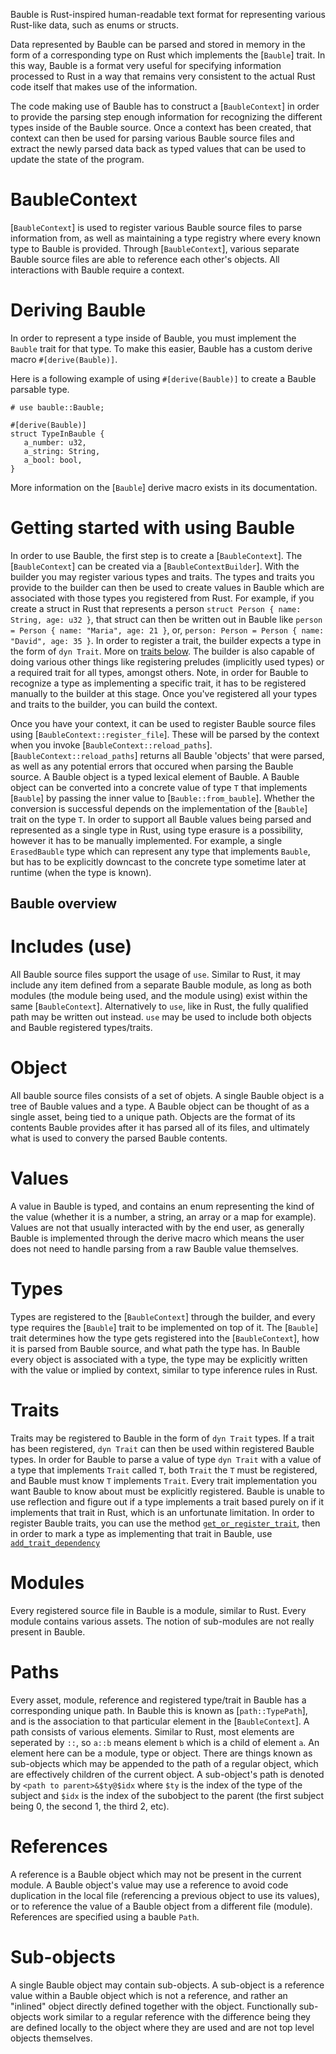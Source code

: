 Bauble is Rust-inspired human-readable text format for representing various Rust-like data, such as enums or structs.

Data represented by Bauble can be parsed and stored in memory in the form of a corresponding type on Rust which implements the [`Bauble`] trait.
In this way, Bauble is a format very useful for specifying information processed to Rust in a way that remains very consistent to the actual Rust code itself that makes use of the information.

The code making use of Bauble has to construct a [`BaubleContext`] in order to provide the parsing step enough information for recognizing the different types inside of the Bauble source.
Once a context has been created, that context can then be used for parsing various Bauble source files and extract the newly parsed data back as typed values that can be used to update the state of the program.

# BaubleContext

[`BaubleContext`] is used to register various Bauble source files to parse information from, as well as maintaining a type registry where every known type to Bauble is provided.
Through [`BaubleContext`], various separate Bauble source files are able to reference each other's objects.
All interactions with Bauble require a context.

# Deriving Bauble

In order to represent a type inside of Bauble, you must implement the `Bauble` trait for that type.
To make this easier, Bauble has a custom derive macro `#[derive(Bauble)]`.

Here is a following example of using `#[derive(Bauble)]` to create a Bauble parsable type.
```
# use bauble::Bauble;

#[derive(Bauble)]
struct TypeInBauble {
   a_number: u32,
   a_string: String,
   a_bool: bool,
}
```

More information on the [`Bauble`] derive macro exists in its documentation.

# Getting started with using Bauble

In order to use Bauble, the first step is to create a [`BaubleContext`].
The [`BaubleContext`] can be created via a [`BaubleContextBuilder`].
With the builder you may register various types and traits.
The types and traits you provide to the builder can then be used to create values in Bauble which are associated with those types you registered from Rust.
For example, if you create a struct in Rust that represents a person `struct Person { name: String, age: u32 }`, that struct can then be written out in Bauble like `person = Person { name: "Maria", age: 21 }`, or, `person: Person = Person { name: "David", age: 35 }`.
In order to register a trait, the builder expects a type in the form of `dyn Trait`.
More on [traits below](#traits).
The builder is also capable of doing various other things like registering preludes (implicitly used types) or a required trait for all types, amongst others.
Note, in order for Bauble to recognize a type as implementing a specific trait, it has to be registered manually to the builder at this stage.
Once you've registered all your types and traits to the builder, you can build the context.

Once you have your context, it can be used to register Bauble source files using [`BaubleContext::register_file`].
These will be parsed by the context when you invoke [`BaubleContext::reload_paths`].
[`BaubleContext::reload_paths`] returns all Bauble 'objects' that were parsed, as well as any potential errors that occured when parsing the Bauble source.
A Bauble object is a typed lexical element of Bauble.
A Bauble object can be converted into a concrete value of type `T` that implements [`Bauble`] by passing the inner value to [`Bauble::from_bauble`].
Whether the conversion is successful depends on the implementation of the [`Bauble`] trait on the type `T`.
In order to support all Bauble values being parsed and represented as a single type in Rust, using type erasure is a possibility, however it has to be manually implemented.
For example, a single `ErasedBauble` type which can represent any type that implements `Bauble`, but has to be explicitly downcast to the concrete type sometime later at runtime (when the type is known).  

## Bauble overview

# Includes (use)

All Bauble source files support the usage of `use`.
Similar to Rust, it may include any item defined from a separate Bauble module, as long as both modules (the module being used, and the module using) exist within the same [`BaubleContext`].
Alternatively to `use`, like in Rust, the fully qualified path may be written out instead.
`use` may be used to include both objects and Bauble registered types/traits.

# Object

All bauble source files consists of a set of objets.
A single Bauble object is a tree of Bauble values and a type.
A Bauble object can be thought of as a single asset, being tied to a unique path.
Objects are the format of its contents Bauble provides after it has parsed all of its files, and ultimately what is used to convery the parsed Bauble contents. 

# Values

 A value in Bauble is typed, and contains an enum representing the kind of the value (whether it is a number, a string, an array or a map for example).
Values are not that usually interacted with by the end user, as generally Bauble is implemented through the derive macro which means the user does not need to handle parsing from a raw Bauble value themselves.

# Types

Types are registered to the [`BaubleContext`] through the builder, and every type requires the [`Bauble`] trait to be implemented on top of it.
The [`Bauble`] trait determines how the type gets registered into the [`BaubleContext`], how it is parsed from Bauble source, and what path the type has.
In Bauble every object is associated with a type, the type may be explicitly written with the value or implied by context, similar to type inference rules in Rust.

# Traits

Traits may be registered to Bauble in the form of `dyn Trait` types.
If a trait has been registered, `dyn Trait` can then be used within registered Bauble types. In order for Bauble to parse a value of type `dyn Trait` with a value of a type that implements `Trait` called `T`, both `Trait` the `T` must be registered, and Bauble must know `T` implements `Trait`.
Every trait implementation you want Bauble to know about must be explicitly registered.
Bauble is unable to use reflection and figure out if a type implements a trait based purely on if it implements that trait in Rust, which is an unfortunate limitation.
In order to register Bauble traits, you can use the method [`get_or_register_trait`](types::TypeRegistry::get_or_register_trait), then in order to mark a type as implementing that trait in Bauble,
use [`add_trait_dependency`](types::TypeRegistry::add_trait_dependency)

# Modules

Every registered source file in Bauble is a module, similar to Rust. Every module contains various assets. The notion of sub-modules are not really present in Bauble.

# Paths

Every asset, module, reference and registered type/trait in Bauble has a corresponding unique path. In Bauble this is known as [`path::TypePath`], and is the association to that particular element in the [`BaubleContext`].
A path consists of various elements. Similar to Rust, most elements are seperated by `::`, so `a::b` means element `b` which is a child of element `a`.
An element here can be a module, type or object.
There are things known as sub-objects which may be appended to the path of a regular object, which are effectively children of the current object.
A sub-object's path is denoted by `<path to parent>&$ty@$idx` where `$ty` is the index of the type of the subject and `$idx` is the index of the subobject to the parent (the first subject being 0, the second 1, the third 2, etc).

# References

A reference is a Bauble object which may not be present in the current module.
A Bauble object's value may use a reference to avoid code duplication in the local file (referencing a previous object to use its values), or to reference the value of a Bauble object from a different file (module).
References are specified using a bauble `Path`.

# Sub-objects

A single Bauble object may contain sub-objects.
A sub-object is a reference value within a Bauble object which is not a reference, and rather an "inlined" object directly defined together with the object.
Functionally sub-objects work similar to a regular reference with the difference being they are defined locally to the object where they are used and are not
top level objects themselves.
